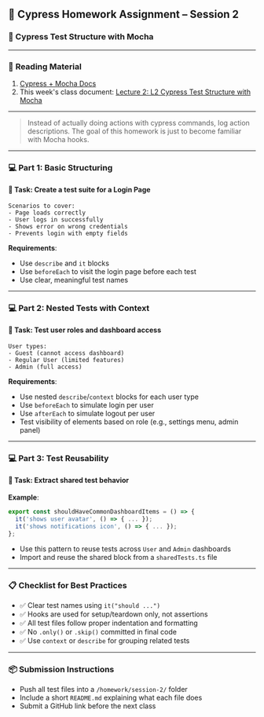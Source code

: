 ﻿## 📘 Cypress Homework Assignment – Session 2

### 🧪 Cypress Test Structure with Mocha

---

### 📖 **Reading Material**

1. [Cypress + Mocha Docs](https://docs.cypress.io/guides/references/bundled-tools#Mocha)
2. This week's class document: [Lecture 2: L2 Cypress Test Structure with Mocha](https://docs.google.com/presentation/d/1qc5pYE7jnX4RTci3RdcsvdW1a6HUAIQj/edit?usp=sharing&ouid=108676864979618001084&rtpof=true&sd=true)

---

> Instead of actually doing actions with cypress commands, log action descriptions.
> The goal of this homework is just to become familiar with Mocha hooks.

---

### 💻 **Part 1: Basic Structuring**

#### 🧩 Task: Create a test suite for a Login Page

```text
Scenarios to cover:
- Page loads correctly
- User logs in successfully
- Shows error on wrong credentials
- Prevents login with empty fields
```

**Requirements**:

- Use `describe` and `it` blocks
- Use `beforeEach` to visit the login page before each test
- Use clear, meaningful test names

---

### 💻 **Part 2: Nested Tests with Context**

#### 🧩 Task: Test user roles and dashboard access

```text
User types:
- Guest (cannot access dashboard)
- Regular User (limited features)
- Admin (full access)
```

**Requirements**:

- Use nested `describe`/`context` blocks for each user type
- Use `beforeEach` to simulate login per user
- Use `afterEach` to simulate logout per user
- Test visibility of elements based on role (e.g., settings menu, admin panel)

---

### 💻 **Part 3: Test Reusability**

#### 🧩 Task: Extract shared test behavior

**Example**:

```ts
export const shouldHaveCommonDashboardItems = () => {
  it('shows user avatar', () => { ... });
  it('shows notifications icon', () => { ... });
};
```

- Use this pattern to reuse tests across `User` and `Admin` dashboards
- Import and reuse the shared block from a `sharedTests.ts` file

---

### 📋 **Checklist for Best Practices**

- ✅ Clear test names using `it("should ...")`
- ✅ Hooks are used for setup/teardown only, not assertions
- ✅ All test files follow proper indentation and formatting
- ✅ No `.only()` or `.skip()` committed in final code
- ✅ Use `context` or `describe` for grouping related tests

---

### 📦 **Submission Instructions**

- Push all test files into a `/homework/session-2/` folder
- Include a short `README.md` explaining what each file does
- Submit a GitHub link before the next class
